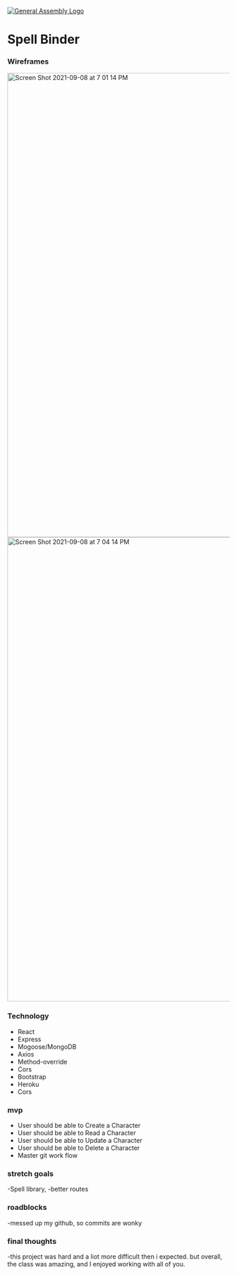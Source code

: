 [![General Assembly Logo](https://camo.githubusercontent.com/1a91b05b8f4d44b5bbfb83abac2b0996d8e26c92/687474703a2f2f692e696d6775722e636f6d2f6b6538555354712e706e67)](https://generalassemb.ly/education/web-development-immersive)

# Spell Binder


### Wireframes
	
<img width="1051" alt="Screen Shot 2021-09-08 at 7 01 14 PM" src="https://media.git.generalassemb.ly/user/32428/files/d2590700-10ce-11ec-81b0-3445f714b7d8">

<img width="1051" alt="Screen Shot 2021-09-08 at 7 04 14 PM" src="https://media.git.generalassemb.ly/user/32428/files/34b20780-10cf-11ec-9777-bc2065728d96">

### Technology

- React
- Express
- Mogoose/MongoDB
- Axios
- Method-override
- Cors
- Bootstrap
- Heroku
- Cors

### mvp
- User should be able to Create a Character
- User should be able to Read a Character
- User should be able to Update a Character
- User should be able to Delete a Character
- Master git work flow

### stretch goals
-Spell library,
-better routes

### roadblocks
-messed up my github, so commits are wonky



### final thoughts
-this project was hard and a liot more difficult then i expected. but overall, the class was amazing, and I enjoyed working with all of you.